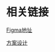# 相关链接
[Figma地址](https://www.figma.com/file/e2gPqRgw7Jw6qT8BSDIeXA/2023%E8%BF%90%E8%90%A5%E4%B8%93%E9%A1%B9%E6%B1%87%E6%8A%A5%E6%9D%90%E6%96%99?type=design&node-id=386-19211&mode=design&t=0UkVTTEzFfBj84XN-0)

[方案设计](https://docs.qq.com/aio/DUEpKTUJ4SEtwWUlF?p=4awHCIYc70v595iYaaSlQL)